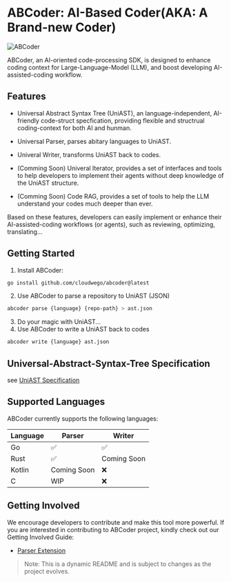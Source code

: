 # ABCoder: AI-Based Coder(AKA: A Brand-new Coder)

![ABCoder](images/ABCoder.png)

ABCoder, an AI-oriented code-processing SDK, is designed to enhance coding context for Large-Language-Model (LLM), and boost developing AI-assisted-coding workflow.

## Features

-  Universal Abstract Syntax Tree (UniAST), an language-independent, AI-friendly code-struct specfication, providing flexible and structrual coding-context for both AI and hunman.
  
-  Universal Parser, parses abitary languages to UniAST.

-  Univeral Writer, transforms UniAST back to codes.
  
- (Comming Soon) Univeral Iterator, provides a set of interfaces and tools to help developers to implement their agents without deep knowledge of the UniAST structure.

- (Comming Soon) Code RAG, provides a set of tools to help the LLM understand your codes much deeper than ever.

Based on these features, developers can easily implement or enhance their AI-assisted-coding workflows (or agents), such as reviewing, optimizing, translating...

## Getting Started

1. Install ABCoder:
```bash
go install github.com/cloudwego/abcoder@latest
```
2. Use ABCoder to parse a repository to UniAST (JSON)
```bash
abcoder parse {language} {repo-path} > ast.json
```
3. Do your magic with UniAST...
4. Use ABCoder to write a UniAST back to codes
```bash
abcoder write {language} ast.json
```

## Universal-Abstract-Syntax-Tree Specification

see [UniAST Specification](docs/uniast-zh.md)


## Supported Languages

ABCoder currently supports the following languages:

| Language | Parser      | Writer      |
| -------- | ----------- | ----------- |
| Go       | ✅           | ✅           |
| Rust     | ✅           | Coming Soon |
| Kotlin   | Coming Soon | ❌           |
| C        | WIP         | ❌           |


## Getting Involved

We encourage developers to contribute and make this tool more powerful. If you are interested in contributing to ABCoder
project, kindly check out our Getting Involved Guide:
- [Parser Extension](docs/parser-zh.md)

> Note: This is a dynamic README and is subject to changes as the project evolves.
